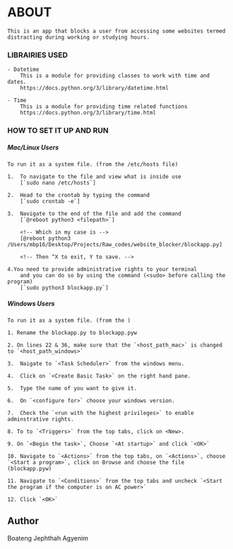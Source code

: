 # ABOUT
    This is an app that blocks a user from accessing some websites termed distracting during working or studying hours.


### LIBRAIRIES USED
    - Datetime
        This is a module for providing classes to work with time and dates.
        https://docs.python.org/3/library/datetime.html

    - Time
        This is a module for providing time related functions
        https://docs.python.org/3/library/time.html


### HOW TO SET IT UP AND RUN

##### Mac/Linux Users
    To run it as a system file. (from the /etc/hosts file) 

    1.  To navigate to the file and view what is inside use
        [`sudo nano /etc/hosts`]

    2.  Head to the crontab by typing the command
        [`sudo crontab -e`]

    3.  Navigate to the end of the file and add the command
        [`@reboot python3 <filepath>`]

        <!-- Which in my case is -->
        [@reboot python3 /Users/mbp16/Desktop/Projects/Raw_codes/website_blocker/blockapp.py]
        
        <!-- Then ^X to exit, Y to save. -->

    4.You need to provide administrative rights to your terminal
        and you can do so by using the command (<sudo> before calling the program)
        [`sudo python3 blockapp.py`] 



##### Windows Users
    To run it as a system file. (from the )

    1. Rename the blockapp.py to blockapp.pyw
    
    2. On lines 22 & 36, make sure that the `<host_path_mac>` is changed to `<host_path_windows>` 

    3.  Naigate to `<Task Scheduler>` from the windows menu.

    4.  Click on `<Create Basic Task>` on the right hand pane.

    5.  Type the name of you want to give it.

    6.  On `<configure for>` choose your windows version.

    7.  Check the `<run with the highest privileges>` to enable adminstrative rights.

    8. To to `<Triggers>` from the top tabs, click on <New>.

    9. On `<Begin the task>`, Choose `<At startup>` and click `<OK>`

    10. Navigate to `<Actions>` from the top tabs, on `<Actions>`, choose `<Start a program>`, click on Browse and choose the file (blockapp.pyw)

    11. Navigate to `<Conditions>` from the top tabs and uncheck `<Start the program if the computer is on AC power>`

    12. Click `<OK>`



## Author
Boateng Jephthah Agyenim
